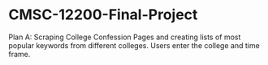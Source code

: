 # CMSC-12200-Final-Project
Plan A: Scraping College Confession Pages and creating lists of most popular keywords from different colleges. Users enter the college and time frame.
